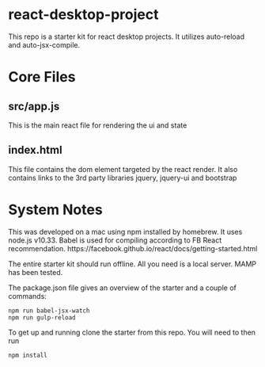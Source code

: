 # react-desktop-project
This repo is a starter kit for react desktop projects. It utilizes auto-reload and auto-jsx-compile. 
<h1>Core Files</h1>
<h2>src/app.js</h2>
This is the main react file for rendering the ui and state
<h2>index.html</h2>
This file contains the dom element targeted by the react render. It also contains links to the 3rd party libraries jquery, jquery-ui and bootstrap

<h1>System Notes</h1>
This was developed on a mac using npm installed by homebrew. It uses node.js v10.33. 
Babel is used for compiling according to FB React recommendation.
https://facebook.github.io/react/docs/getting-started.html

The entire starter kit should run offline.
All you need is a local server. MAMP has been tested.

The package.json file gives an overview of the starter and a couple of commands:
```
npm run babel-jsx-watch
npm run gulp-reload
```
To get up and running clone the starter from this repo. You will need to then run
```
npm install
```
